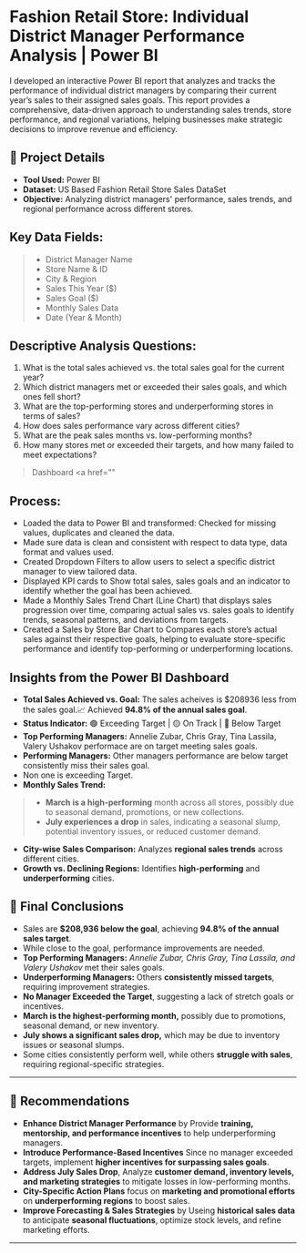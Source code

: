 # Fashion Retail Store: Individual District Manager Performance Analysis | Power BI
I developed an interactive Power BI report that analyzes and tracks the performance of individual district managers by comparing their current year’s sales to their assigned sales goals. This report provides a comprehensive, data-driven approach to understanding sales trends, store performance, and regional variations, helping businesses make strategic decisions to improve revenue and efficiency.

## 📂 Project Details  
- **Tool Used:** Power BI  
- **Dataset:** US Based Fashion Retail Store Sales DataSet  
- **Objective:** Analyzing district managers' performance, sales trends, and regional performance across different stores.  

## Key Data Fields:
> - District Manager Name
> - Store Name & ID
> - City & Region
> - Sales This Year ($)
> - Sales Goal ($)
> - Monthly Sales Data
> - Date (Year & Month)

## Descriptive Analysis Questions:
1. What is the total sales achieved vs. the total sales goal for the current year?
2. Which district managers met or exceeded their sales goals, and which ones fell short?
3. What are the top-performing stores and underperforming stores in terms of sales?
4. How does sales performance vary across different cities?
5. What are the peak sales months vs. low-performing months?
6. How many stores met or exceeded their targets, and how many failed to meet expectations?
> Dashboard <a href=""

## Process:
- Loaded the data to Power BI and transformed: Checked for missing values, duplicates and cleaned the data.
- Made sure data is clean and consistent with respect to data type, data format and values used.
- Created Dropdown Filters to allow users to select a specific district manager to view tailored data.
- Displayed KPI cards to Show total sales, sales goals and an indicator to identify whether 
the goal has been achieved.
- Made a Monthly Sales Trend Chart (Line Chart) that displays sales progression over time, comparing actual sales vs. sales goals to identify trends, seasonal patterns, and deviations from targets.
- Created a Sales by Store Bar Chart to Compares each store’s actual sales against their respective goals, helping to evaluate store-specific performance and identify top-performing or underperforming locations.

## Insights from the Power BI Dashboard  
 
- **Total Sales Achieved vs. Goal:** The sales acheives is $208936 less from the sales goal.📈 Achieved **94.8% of the annual sales goal**.  
- **Status Indicator:** 🟢 Exceeding Target | 🟡 On Track | 🔴 Below Target
- **Top Performing Managers:** Annelie Zubar, Chris Gray, Tina Lassila, Valery Ushakov performace are on target meeting sales goals.
- **Performing Managers:** Other managers performance are below target consistently miss their sales goal.
- Non one is exceeding Target.
- **Monthly Sales Trend:**
> - **March is a high-performing** month across all stores, possibly due to seasonal demand, promotions, or new collections.
> - **July experiences a drop** in sales, indicating a seasonal slump, potential inventory issues, or reduced customer demand. 
- **City-wise Sales Comparison:** Analyzes **regional sales trends** across different cities.  
- **Growth vs. Declining Regions:** Identifies **high-performing** and **underperforming** cities.   

## 📌 Final Conclusions 
  - Sales are **$208,936 below the goal**, achieving **94.8% of the annual sales target**.  
  - While close to the goal, performance improvements are needed.  
  - **Top Performing Managers:** *Annelie Zubar, Chris Gray, Tina Lassila, and Valery Ushakov* met their sales goals.  
  - **Underperforming Managers:** Others **consistently missed targets**, requiring improvement strategies.  
  - **No Manager Exceeded the Target**, suggesting a lack of stretch goals or incentives.  
  - **March is the highest-performing month,** possibly due to promotions, seasonal demand, or new inventory.  
  - **July shows a significant sales drop,** which may be due to inventory issues or seasonal slumps.  
  - Some cities consistently perform well, while others **struggle with sales**, requiring regional-specific strategies.  

---

## 🚀 Recommendations
- **Enhance District Manager Performance** by Provide **training, mentorship, and performance incentives** to help underperforming managers.  
- **Introduce Performance-Based Incentives** Since no manager exceeded targets, implement **higher incentives for surpassing sales goals**.  
- **Address July Sales Drop**, Analyze **customer demand, inventory levels, and marketing strategies** to mitigate losses in low-performing months.  
- **City-Specific Action Plans** focus on **marketing and promotional efforts** on **underperforming regions** to boost sales.  
- **Improve Forecasting & Sales Strategies** by Useing **historical sales data** to anticipate **seasonal fluctuations**, optimize stock levels, and refine marketing efforts.  

---





